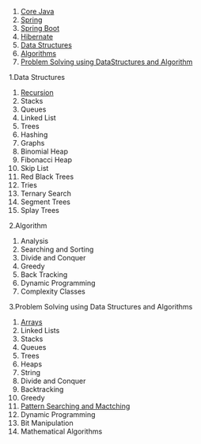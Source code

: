 1. [Core Java](https://github.com/PiyushMittl/java-TipsandTricks/blob/master/java.md)
2. [Spring](https://github.com/PiyushMittl/java-TipsandTricks/blob/master/spring.md)
3. [Spring Boot](https://gist.github.com/PiyushMittl/de3547afaccd985dbdeb6848c29d6e1b)
4. [Hibernate](https://gist.github.com/PiyushMittl/de3547afaccd985dbdeb6848c29d6e1b)
5. [Data Structures](https://gist.github.com/PiyushMittl/de3547afaccd985dbdeb6848c29d6e1b)
6. [Algorithms](https://github.com/PiyushMittl/java-TipsandTricks/blob/master/dynamic-programming.md)
7. [Problem Solving using DataStructures and Algorithm](https://github.com/PiyushMittl/java-TipsandTricks/blob/master/dynamic-programming.md)
  
  
  
  
  
  
  
  
  
  
  
  
  
1.Data Structures
  1. [Recursion](https://github.com/PiyushMittl/java-TipsandTricks/blob/master/datastructures-recursion.md)
  2. Stacks
  3. Queues
  4. Linked List
  5. Trees
  6. Hashing
  7. Graphs
  8. Binomial Heap
  9. Fibonacci Heap
  10. Skip List
  11. Red Black Trees
  12. Tries
  13. Ternary Search
  14. Segment Trees
  15. Splay Trees
  
  
2.Algorithm  
  1. Analysis
  2. Searching and Sorting
  3. Divide and Conquer
  4. Greedy
  5. Back Tracking
  6. Dynamic Programming
  7. Complexity Classes
  
  
3.Problem Solving using Data Structures and Algorithms  
  1. [Arrays](https://github.com/PiyushMittl/java-TipsandTricks/blob/master/arrays.md)
  2. Linked Lists
  3. Stacks
  4. Queues
  5. Trees
  6. Heaps
  7. String
  8. Divide and Conquer
  9. Backtracking
  10. Greedy
  11. [Pattern Searching and Mactching](https://github.com/PiyushMittl/java-TipsandTricks/blob/master/problemsolving-patternmatching.md)
  12. Dynamic Programming
  13. Bit Manipulation
  14. Mathematical Algorithms
